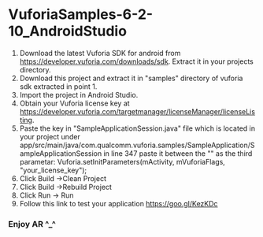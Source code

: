 # VuforiaSamples-6-2-10_AndroidStudio
1. Download the latest Vuforia SDK for android from https://developer.vuforia.com/downloads/sdk. Extract it in your projects directory.
2. Download this project and extract it in "samples" directory of vuforia sdk extracted in point 1.
3. Import the project in Android Studio.
4. Obtain your Vuforia license key at https://developer.vuforia.com/targetmanager/licenseManager/licenseListing.
5. Paste the key in "SampleApplicationSession.java" file which is located in your project under
app/src/main/java/com.qualcomm.vuforia.samples/SampleApplication/SampleApplicationSession in line 347
paste it between the "" as the third parametar:
Vuforia.setInitParameters(mActivity, mVuforiaFlags, "your_license_key");
6. Click Build ->Clean Project
7. Click Build ->Rebuild Project
8. Click Run -> Run
9. Follow this link to test your application https://goo.gl/KezKDc
### Enjoy AR ^_^
